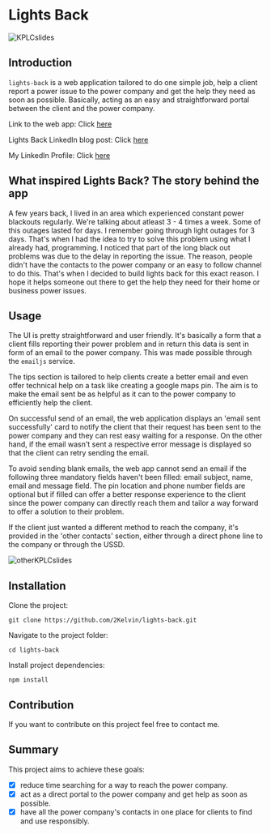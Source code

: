 # Lights Back

![KPLCslides](https://github.com/2Kelvin/lights-back/assets/85868026/ce283a08-2b22-452c-91e0-3b44691b4abd)

## Introduction

`lights-back` is a web application tailored to do one simple job, help a client report a power issue to the power company and get the help they need as soon as possible. Basically, acting as an easy and straightforward portal between the client and the power company.

Link to the web app: Click [here](https://github.com/2Kelvin/lights-back)

Lights Back LinkedIn blog post: Click [here](https://www.linkedin.com/pulse/project-lights-back-kelvin-njihia-3npyf/)

My LinkedIn Profile: Click [here](https://www.linkedin.com/in/kelvin-njihia)

## What inspired Lights Back? The story behind the app

A few years back, I lived in an area which experienced constant power blackouts regularly. We're talking about atleast 3 - 4 times a week. Some of this outages lasted for days. I remember going through light outages for 3 days. That's when I had the idea to try to solve this problem using what I already had, programming. I noticed that part of the long black out problems was due to the delay in reporting the issue. The reason, people didn't have the contacts to the power company or an easy to follow channel to do this. That's when I decided to build lights back for this exact reason. I hope it helps someone out there to get the help they need for their home or business power issues.

## Usage

The UI is pretty straightforward and user friendly. It's basically a form that a client fills reporting their power problem and in return this data is sent in form of an email to the power company. This was made possible through the `emailjs` service.

The tips section is tailored to help clients create a better email and even offer technical help on a task like creating a google maps pin. The aim is to make the email sent be as helpful as it can to the power company to efficiently help the client.

On successful send of an email, the web application displays an 'email sent successfully' card to notify the client that their request has been sent to the power company and they can rest easy waiting for a response. On the other hand, if the email wasn't sent a respective error message is displayed so that the client can retry sending the email.

To avoid sending blank emails, the web app cannot send an email if the following three mandatory fields haven't been filled: email subject, name, email and message field. The pin location and phone number fields are optional but if filled can offer a better response experience to the client since the power company can directly reach them and tailor a way forward to offer a solution to their problem.

If the client just wanted a different method to reach the company, it's provided in the 'other contacts' section, either through a direct phone line to the company or through the USSD.

![otherKPLCslides](https://github.com/2Kelvin/lights-back/assets/85868026/ca8d6828-3e5c-4ef1-909d-2e0c970a3bee)

## Installation

Clone the project:

`git clone https://github.com/2Kelvin/lights-back.git`

Navigate to the project folder:

`cd lights-back`

Install project dependencies:

`npm install`

## Contribution

If you want to contribute on this project feel free to contact me.

## Summary

This project aims to achieve these goals:

- [x] reduce time searching for a way to reach the power company.
- [x] act as a direct portal to the power company and get help as soon as possible.
- [x] have all the power company's contacts in one place for clients to find and use responsibly.
